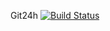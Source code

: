 Git24h
[![Build Status](https://travis-ci.org/PaulCORDON/24HduCode2018.svg?branch=master)](https://travis-ci.org/PaulCORDON/24HduCode2018)
